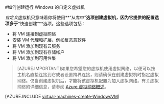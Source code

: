 <properties pageTitle="如何在 Azure 中创建运行 Windows 的自定义虚拟机" description="了解如何在 Azure 中创建运行 Windows 的自定义虚拟机。" services="virtual-machines" documentationCenter="" authors="KBDAzure" manager="timlt" editor=""/>


<tags ms.service="virtual-machines" ms.date="04/29/2015" wacn.date="06/26/2015"/>

#如何创建运行 Windows 的自定义虚拟机

*自定义*虚拟机只意味着你将使用**“从库中”**选项创建虚拟机，因为它提供的配置选项多于**“快速创建”**选项。这些选项包括：

- 将 VM 连接到虚拟网络
- 安装 VM 代理和扩展，例如反恶意软件 
- 将 VM 添加到现有云服务
- 将 VM 添加到现有存储帐户
- 将 VM 添加到可用性集

> [AZURE.IMPORTANT]如果您希望您的虚拟机使用虚拟网络，以便可以按主机名直接连接到它或者设置跨界连接，则请确保在创建虚拟机时指定虚拟网络。仅当创建虚拟机后，才能将该虚拟机配置为加入虚拟网络。有关虚拟网络的详细信息，请参阅 [Azure 虚拟网络概述](http://msdn.microsoft.com/zh-CN/library/azure/jj156007.aspx)。

[AZURE.INCLUDE [virtual-machines-create-WindowsVM](../includes/virtual-machines-create-WindowsVM)]

<!---HONumber=61-->